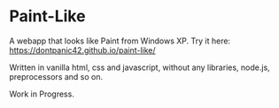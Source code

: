 # Paint-Like

A webapp that looks like Paint from Windows XP. Try it here: https://dontpanic42.github.io/paint-like/

Written in vanilla html, css and javascript, without any libraries, node.js, preprocessors and so on.

Work in Progress.


